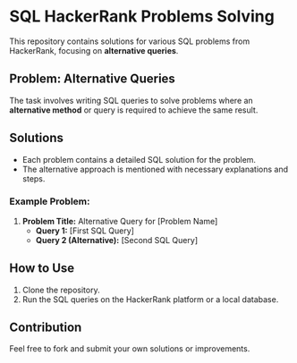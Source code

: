 # SQL HackerRank Problems Solving

This repository contains solutions for various SQL problems from HackerRank, focusing on **alternative queries**.

## Problem: Alternative Queries

The task involves writing SQL queries to solve problems where an **alternative method** or query is required to achieve the same result.

## Solutions

- Each problem contains a detailed SQL solution for the problem.
- The alternative approach is mentioned with necessary explanations and steps.

### Example Problem:
1. **Problem Title:** Alternative Query for [Problem Name]
   - **Query 1:** [First SQL Query]
   - **Query 2 (Alternative):** [Second SQL Query]

## How to Use

1. Clone the repository.
2. Run the SQL queries on the HackerRank platform or a local database.

## Contribution

Feel free to fork and submit your own solutions or improvements.

